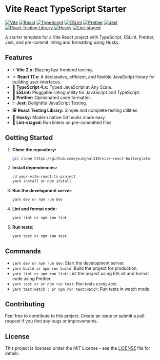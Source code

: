 # Vite React TypeScript Starter

[![Vite](https://img.shields.io/badge/Vite-2.x-brightgreen?logo=vite)](https://vitejs.dev/)
[![React](https://img.shields.io/badge/React-17.x-blue?logo=react)](https://reactjs.org/)
[![TypeScript](https://img.shields.io/badge/TypeScript-4.x-blue?logo=typescript)](https://www.typescriptlang.org/)
[![ESLint](https://img.shields.io/badge/ESLint-7.x-blue?logo=eslint)](https://eslint.org/)
[![Prettier](https://img.shields.io/badge/Prettier-2.x-ff69b4?logo=prettier)](https://prettier.io/)
[![Jest](https://img.shields.io/badge/Jest-27.x-red?logo=jest)](https://jestjs.io/)
[![React Testing Library](https://img.shields.io/badge/Testing%20Library-12.x-orange?logo=testing-library)](https://testing-library.com/)
[![Husky](https://img.shields.io/badge/Husky-7.x-yellow?logo=husky)](https://typicode.github.io/husky/#/)
[![Lint-staged](https://img.shields.io/badge/Lint--staged-11.x-yellowgreen?logo=lint-staged)](https://github.com/okonet/lint-staged)

A starter template for a Vite React project with TypeScript, ESLint, Prettier, Jest, and pre-commit linting and formatting using Husky.

## Features

- ⚡️ **Vite 2.x:** Blazing fast frontend tooling.
- ⚛️ **React 17.x:** A declarative, efficient, and flexible JavaScript library for building user interfaces.
- 🦄 **TypeScript 4.x:** Typed JavaScript at Any Scale.
- 🚀 **ESLint:** Pluggable linting utility for JavaScript and TypeScript.
- 💅 **Prettier:** Opinionated code formatter.
- 🃏 **Jest:** Delightful JavaScript Testing.
- 🕵️ **React Testing Library:** Simple and complete testing utilities.
- 🐶 **Husky:** Modern native Git hooks made easy.
- 🧹 **Lint-staged:** Run linters on pre-committed files.

## Getting Started

1. **Clone the repository:**

   ```bash
   git clone https://github.com/ysinghal310/vite-react-boilerplate
   ```

2. **Install dependencies:**

   ```bash
   cd your-vite-react-ts-project
   yarn install or npm install
   ```

3. **Run the development server:**

   ```bash
   yarn dev or npm run dev
   ```

4. **Lint and format code:**

   ```bash
   yarn lint or npm run lint
   ```

5. **Run tests:**

   ```bash
   yarn test or npm run test
   ```

## Commands

- `yarn dev or npm run dev`: Start the development server.
- `yarn build or npm run build`: Build the project for production.
- `yarn lint or npm run lint`: Lint the project using ESLint and format code using Prettier.
- `yarn test or or npm run test`: Run tests using Jest.
- `yarn test:watch : or npm run test:watch`: Run tests in watch mode.

## Contributing

Feel free to contribute to this project. Create an issue or submit a pull request if you find any bugs or improvements.

## License

This project is licensed under the MIT License - see the [LICENSE](LICENSE) file for details.
